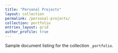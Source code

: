 ```yaml
---
title: "Personal Projects"
layout: collection
permalink: /personal-projects/
collection: portfolio
entries_layout: grid
author_profile: true
---
```


Sample document listing for the collection `_portfolio`.

